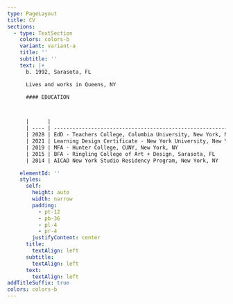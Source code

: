 ```yaml
---
type: PageLayout
title: CV
sections:
  - type: TextSection
    colors: colors-b
    variant: variant-a
    title: ''
    subtitle: ''
    text: |+
      b. 1992, Sarasota, FL

      Lives and works in Queens, NY

      #### EDUCATION



      |      |                                                                 |
      | ---- | --------------------------------------------------------------- |
      | 2028 | EdD - Teachers College, Columbia University, New York, NY       |
      | 2021 | Learning Design Certificate - New York University, New York, NY |
      | 2019 | MFA - Hunter College, CUNY, New York, NY                        |
      | 2015 | BFA - Ringling College of Art + Design, Sarasota, FL            |
      | 2014 | AICAD New York Studio Residency Program, New York, NY           |

    elementId: ''
    styles:
      self:
        height: auto
        width: narrow
        padding:
          - pt-12
          - pb-36
          - pl-4
          - pr-4
        justifyContent: center
      title:
        textAlign: left
      subtitle:
        textAlign: left
      text:
        textAlign: left
addTitleSuffix: true
colors: colors-b
---
```

